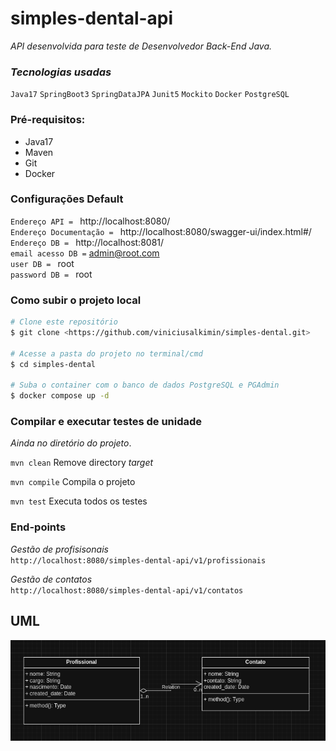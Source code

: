 # simples-dental-api
_API desenvolvida para teste de Desenvolvedor Back-End Java._

### _Tecnologias usadas_
`Java17` `SpringBoot3` `SpringDataJPA` `Junit5` `Mockito` `Docker` `PostgreSQL`

### Pré-requisitos:
* Java17
* Maven
* Git
* Docker

### Configurações Default
`Endereço API = ` http://localhost:8080/ <br>
`Endereço Documentação = ` http://localhost:8080/swagger-ui/index.html#/ <br>
`Endereço DB = ` http://localhost:8081/ <br>
`email acesso DB =` admin@root.com <br>
`user DB = ` root <br>
`password DB = ` root <br>

### Como subir o projeto local
````bash
# Clone este repositório 
$ git clone <https://github.com/viniciusalkimin/simples-dental.git>

# Acesse a pasta do projeto no terminal/cmd 
$ cd simples-dental

# Suba o container com o banco de dados PostgreSQL e PGAdmin
$ docker compose up -d
````
### Compilar e executar testes de unidade
_Ainda no diretório do projeto_.

`mvn clean`
Remove directory _target_

`mvn compile`
Compila o projeto

`mvn test`
Executa todos os testes

### End-points
*Gestão de profisisonais*<br>
`http://localhost:8080/simples-dental-api/v1/profissionais`

*Gestão de contatos*<br>
`http://localhost:8080/simples-dental-api/v1/contatos`


## UML
![img.png](img.png)